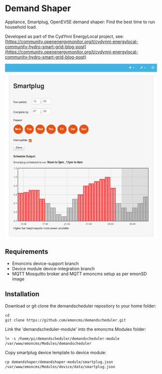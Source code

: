 # Demand Shaper

Appliance, Smartplug, OpenEVSE demand shaper: Find the best time to run household load.

Developed as part of the CydYnni EnergyLocal project, see:
[https://community.openenergymonitor.org/t/cydynni-energylocal-community-hydro-smart-grid-blog-post](https://community.openenergymonitor.org/t/cydynni-energylocal-community-hydro-smart-grid-blog-post)

![demandshaper.png](images/demandshaper.png)


## Requirements

- Emoncms device-support branch
- Device module device-integration branch
- MQTT Mosquitto broker and MQTT emoncms setup as per emonSD image

## Installation 

Download or git clone the demandscheduler repository to your home folder:

    cd
    git clone https://github.com/emoncms/demandscheduler.git
    
Link the 'demandscheduler-module' into the emoncms Modules folder:

    ln -s /home/pi/demandscheduler/demandscheduler-module /var/www/emoncms/Modules/demandscheduler
    
Copy smartplug device template to device module:

    cp demandshaper/demandshaper-module/smartplug.json /var/www/emoncms/Modules/device/data/smartplug.json


